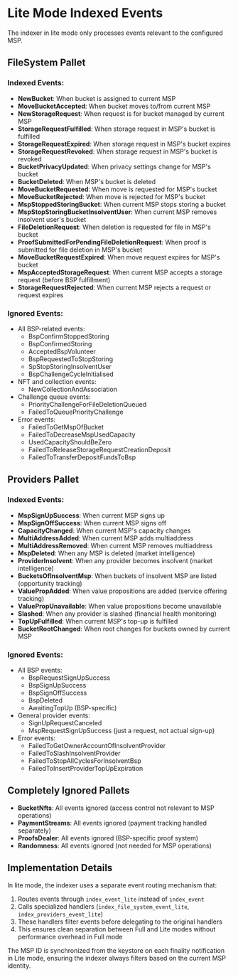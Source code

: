 # Lite Mode Indexed Events

The indexer in lite mode only processes events relevant to the configured MSP.

## FileSystem Pallet

### Indexed Events:
- **NewBucket**: When bucket is assigned to current MSP
- **MoveBucketAccepted**: When bucket moves to/from current MSP  
- **NewStorageRequest**: When request is for bucket managed by current MSP
- **StorageRequestFulfilled**: When storage request in MSP's bucket is fulfilled
- **StorageRequestExpired**: When storage request in MSP's bucket expires
- **StorageRequestRevoked**: When storage request in MSP's bucket is revoked
- **BucketPrivacyUpdated**: When privacy settings change for MSP's bucket
- **BucketDeleted**: When MSP's bucket is deleted
- **MoveBucketRequested**: When move is requested for MSP's bucket
- **MoveBucketRejected**: When move is rejected for MSP's bucket
- **MspStoppedStoringBucket**: When current MSP stops storing a bucket
- **MspStopStoringBucketInsolventUser**: When current MSP removes insolvent user's bucket
- **FileDeletionRequest**: When deletion is requested for file in MSP's bucket
- **ProofSubmittedForPendingFileDeletionRequest**: When proof is submitted for file deletion in MSP's bucket
- **MoveBucketRequestExpired**: When move request expires for MSP's bucket
- **MspAcceptedStorageRequest**: When current MSP accepts a storage request (before BSP fulfillment)
- **StorageRequestRejected**: When current MSP rejects a request or request expires

### Ignored Events:
- All BSP-related events:
  - BspConfirmStoppedStoring
  - BspConfirmedStoring
  - AcceptedBspVolunteer
  - BspRequestedToStopStoring
  - SpStopStoringInsolventUser
  - BspChallengeCycleInitialised
- NFT and collection events:
  - NewCollectionAndAssociation
- Challenge queue events:
  - PriorityChallengeForFileDeletionQueued
  - FailedToQueuePriorityChallenge
- Error events:
  - FailedToGetMspOfBucket
  - FailedToDecreaseMspUsedCapacity
  - UsedCapacityShouldBeZero
  - FailedToReleaseStorageRequestCreationDeposit
  - FailedToTransferDepositFundsToBsp

## Providers Pallet

### Indexed Events:
- **MspSignUpSuccess**: When current MSP signs up
- **MspSignOffSuccess**: When current MSP signs off
- **CapacityChanged**: When current MSP's capacity changes
- **MultiAddressAdded**: When current MSP adds multiaddress
- **MultiAddressRemoved**: When current MSP removes multiaddress
- **MspDeleted**: When any MSP is deleted (market intelligence)
- **ProviderInsolvent**: When any provider becomes insolvent (market intelligence)
- **BucketsOfInsolventMsp**: When buckets of insolvent MSP are listed (opportunity tracking)
- **ValuePropAdded**: When value propositions are added (service offering tracking)
- **ValuePropUnavailable**: When value propositions become unavailable
- **Slashed**: When any provider is slashed (financial health monitoring)
- **TopUpFulfilled**: When current MSP's top-up is fulfilled
- **BucketRootChanged**: When root changes for buckets owned by current MSP

### Ignored Events:
- All BSP events:
  - BspRequestSignUpSuccess
  - BspSignUpSuccess
  - BspSignOffSuccess
  - BspDeleted
  - AwaitingTopUp (BSP-specific)
- General provider events:
  - SignUpRequestCanceled
  - MspRequestSignUpSuccess (just a request, not actual sign-up)
- Error events:
  - FailedToGetOwnerAccountOfInsolventProvider
  - FailedToSlashInsolventProvider
  - FailedToStopAllCyclesForInsolventBsp
  - FailedToInsertProviderTopUpExpiration

## Completely Ignored Pallets
- **BucketNfts**: All events ignored (access control not relevant to MSP operations)
- **PaymentStreams**: All events ignored (payment tracking handled separately)
- **ProofsDealer**: All events ignored (BSP-specific proof system)
- **Randomness**: All events ignored (not needed for MSP operations)

## Implementation Details

In lite mode, the indexer uses a separate event routing mechanism that:
1. Routes events through `index_event_lite` instead of `index_event`
2. Calls specialized handlers (`index_file_system_event_lite`, `index_providers_event_lite`)
3. These handlers filter events before delegating to the original handlers
4. This ensures clean separation between Full and Lite modes without performance overhead in Full mode

The MSP ID is synchronized from the keystore on each finality notification in Lite mode, ensuring the indexer always filters based on the current MSP identity.
